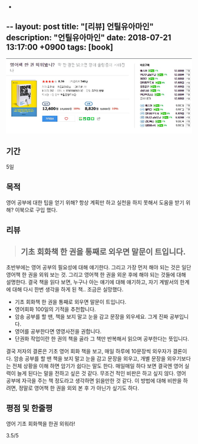 -
--
layout: post
title: "[리뷰] 언틸유아마인"
description: "언틸유아마인"
date: 2018-07-21 13:17:00 +0900
tags: [book]
---

![book image](/images/book/16.jpg)

## 기간

5일

## 목적

영어 공부에 대한 팁을 얻기 위해?
항상 계획만 하고 실천을 하지 못해서 도움을 받기 위해?
이북으로 구입 했다.

## 리뷰

> ## 기초 회화책 한 권을 통째로 외우면 말문이 트입니다.

초반부에는 영어 공부의 필요성에 대해 얘기한다.
그리고 가장 먼저 해야 되는 것은 일단 영어책 한 권을 외워 보는 것.
그리고 영어책 한 권을 외운 후에 해야 되는 것들에 대해 설명한다.
결국 책을 읽다 보면, 누구나 아는 얘기에 대해 얘기하고, 자기 계발서의 한계에 대해 다시 한번 생각을 하게 된 책.. 조금은 실망했다.

- 기초 회화책 한 권을 통째로 외우면 말문이 트입니다.
- 영어회화 100일의 기적을 추천합니다.
- 암송 공부를 할 땐, 책을 보지 말고 눈을 감고 문장을 외우세요. 그게 진짜 공부입니다.
- 영어를 공부한다면 영영사전을 권합니다.
- 단권화 작업이란 한 권의 책을 골라 그 책만 반복해서 읽으며 공부한다는 뜻입니다.

결국 저자의 결론은 기초 영어 회화 책을 보고, 매일 하루에 10문장씩 외우자가 결론이다.
암송 공부를 할 땐 책을 보지 말고 눈을 감고 문장을 외우고, 개별 문장을 외우기보다는 전체 상황을 이해 하면 암기가 쉽다는 말도 한다. 매일매일 하다 보면 결국엔 영어 실력이 늘게 된다는 말을 전하고 싶은 것 같다.
무조건 적인 비판은 하고 싶지 않다.
영어 공부에 자극을 주는 책 정도라고 생각하면 읽을만한 것 같다.
이 방법에 대해 비판을 하려면, 정말로 영어책 한 권을 외외 본 후 가 아닌가 싶기도 하다.

## 평점 및 한줄평

영어 기초 회화책을 한권 외워라!

3.5/5